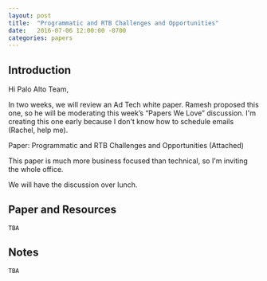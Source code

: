 ```yaml
---
layout: post
title:  "Programmatic and RTB Challenges and Opportunities"
date:   2016-07-06 12:00:00 -0700
categories: papers
---
```


## Introduction

Hi Palo Alto Team,

In two weeks, we will review an Ad Tech white paper. Ramesh proposed this one, so he will be moderating this week’s “Papers We Love” discussion. I'm creating this one early because I don't know how to schedule emails (Rachel, help me).

Paper: Programmatic and RTB Challenges and Opportunities (Attached)

This paper is much more business focused than technical, so I'm inviting the whole office.

We will have the discussion over lunch.

## Paper and Resources

<!-- - [Web Browser Internal Paper](https://varvy.com/pagespeed/display.html) -->
`TBA`

## Notes

`TBA`

